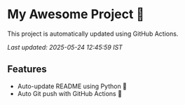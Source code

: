 # My Awesome Project 🚀

This project is automatically updated using GitHub Actions.

_Last updated: 2025-05-24 12:45:59 IST_

## Features
- Auto-update README using Python 🐍
- Auto Git push with GitHub Actions 🤖
